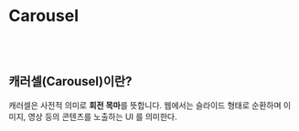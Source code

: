 # Carousel
<br />
<br />  

## 캐러셀(Carousel)이란?
캐러셀은 사전적 의미로 **회전 목마**를 뜻합니다. 웹에서는 슬라이드 형태로 순환하며 이미지, 영상 등의 콘텐츠를 노출하는 UI 를 의미한다.
